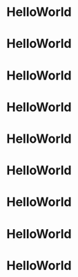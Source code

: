 # HelloWorld
# HelloWorld
# HelloWorld
# HelloWorld
# HelloWorld
# HelloWorld
# HelloWorld
# HelloWorld
# HelloWorld
